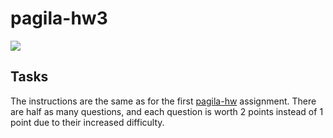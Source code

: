 # pagila-hw3
[![](https://github.com/sparevibes/pagila-hw3/workflows/tests/badge.svg)](https://github.com/sparevibes/pagila-hw3/actions?query=workflow%3Atests)

## Tasks

The instructions are the same as for the first [pagila-hw](https://github.com/mikeizbicki/pagila-hw) assignment.
There are half as many questions, and each question is worth 2 points instead of 1 point due to their increased difficulty.
